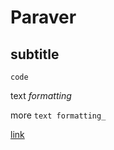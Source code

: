 # Paraver
## subtitle

```
code
```

text *formatting*

more ```text formatting_```

[link](https://url.link/)

